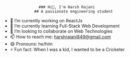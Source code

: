                     ### Hi👋, I'm Harsh Rajani
                  ## A passionate engineering student

- 🔭 I’m currently working on ReactJs
- 🌱 I’m currently learning Full-Stack Web Development
- 👯 I’m looking to collaborate on Web Technologies
- 📫 How to reach me: harshrajani849@gmail.com
- 😄 Pronouns: he/him
- ⚡ Fun fact: When I was a kid, I wanted to be a Cricketer


